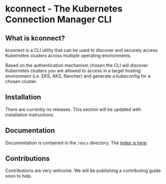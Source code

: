 # kconnect - The Kubernetes Connection Manager CLI

## What is kconnect?

kconnect is a CLI utility that can be used to discover and securely access Kubernetes clusters across multiple operating environments.

Based on the authentication mechanism chosen the CLI will discover Kubernetes clusters you are allowed to access in a target hosting environment (i.e. EKS, AKS, Rancher) and generate a kubeconfig for a chosen cluster.

## Installation

There are currently no releases. This section will be updated with installation instructions.

## Documentation

Documentation is contained in the `/docs` directory. The [index is here](docs/README.md). 

## Contributions

Contributions are very welcome. We will be publishing a contributing guide soon to help.
